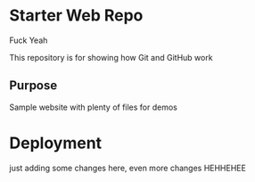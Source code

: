 # Starter Web Repo

Fuck Yeah

This repository is for showing how Git and GitHub work

## Purpose

Sample website with plenty of files for demos

# Deployment

just adding some changes here, even more changes HEHHEHEE
